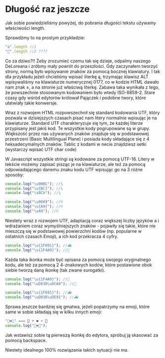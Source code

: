 # Długość raz jeszcze

Jak sobie powiedzieliśmy powyżej, do pobrania długości tekstu używamy właściwości length.

Sprawdźmy to na prostym przykładzie:

```js
"a".length //1
"🐶".length //2 ????
```

Co za dziwo?!!
Żeby zrozumieć czemu tak się dzieje, odpalmy naszego DeLoreana i zróbmy mały powrót do przeszłości. Gdy zaczynałem tworzyć strony, normą było wpisywanie znaków za pomocą bocznej klawiatury. I tak dla przykładu jeżeli chcieliśmy wpisać literkę ą, trzymając klawisz ALT wpisywaliśmy na klawiaturze numerycznej 0177, co w kodzie HTML dawało nam znak ±, a na stronie już właściwą literkę. Zabawa taka wynikała z tego, że powszechnie stosowanym kodowaniem było wtedy ISO-8859-2. Stare czasy gdy wśród edytorów królował Pajączek i podobne twory, które ułatwiały takie konwersje.

Wraz z rozwojem HTML rozpowszechnił się standard kodowania UTF, który pozwala w dzisiejszych czasach pisać nam litery normalnie wpisując je na klawiaturze. Standard UTF charakteryzuje się tym, że każdej literze przypisany jest jakiś kod. Te wszystkie kody pogrupowane są w grupy. Większość przez nas używanych znaków znajduje się w podstawowej przestrzeni (Basic Multilingual Plane) i posiada kody składające się z 4 heksadecymalnych znaków. Tablic z kodami w necie znajdziesz setki (wystarczy wpisać UTF char code)

W Javascript wszystkie stringi są kodowane za pomocą UTF-16. Litery w tekście możemy zapisać pisząc je na klawiaturze, ale też za pomocą odpowiadającego danemu znaku kodu UTF wpisując go na 3 różne sposoby:

```js
console.log("\u00BC"); //¼
console.log("\u{BC}"); //¼
console.log("\xBCb"); //¼

console.log("\u00A9"); //©
console.log("\u{A9}"); //©
console.log("\xA9"); //©
```

Niestety wraz z rozwojem UTF, adaptacją coraz większej liczby języków a i wdrażaniem coraz wymyślniejszych znaków - pojawiły się takie, które nie mieszczą się w podstawowej powierzchni kodów (np. popularne w ostatnich czasach Emoji), a ich kod przekracza 4 cyfry.

```js
console.log("\u{1F691}"); //🚑
console.log("\u{1F4A9}"); //💩
```

Każda taka ikonka może być opisana za pomocą swojego oryginalnego kodu, ale też za pomocą 2 4-znakowych kodów, które postawione obok siebie tworzą daną ikonkę (tak zwane surogatki).

```js
console.log("\u{1F4A9}"); //💩
console.log("\uD83D\uDCA9"); //💩

console.log("\u{1F691}"); //🚑
console.log("\uD83D\uDE91"); //🚑
```

Sprawa jeszcze bardziej się gmatwa, jeżeli popatrzymy na emoji, które same w sobie składają się w kilku innych emoji:

```js
"👩‍❤️‍👩" === 👩 + ❤️‍ + 👩
console.log("👩‍❤️‍👩");
```

Jak wstawisz sobie tą pierwszą ikonkę do edytora, spróbuj ją skasować za pomocą backspace.

Niestety idealnego 100% rozwiązania takich sytuacji nie ma. 